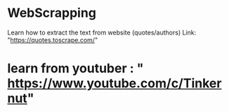 # WebScrapping
Learn how to extract the text from website (quotes/authors)
Link: "https://quotes.toscrape.com/"
# learn from youtuber : " https://www.youtube.com/c/Tinkernut"
